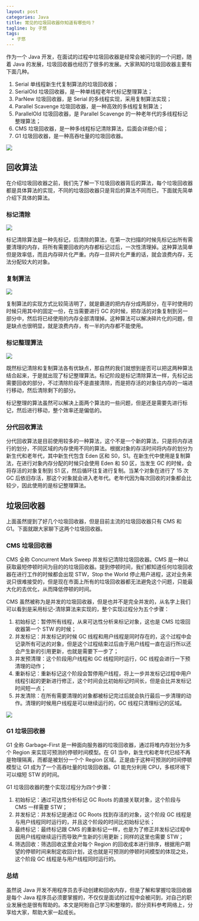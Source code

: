 ```yaml
---
layout: post
categories: Java
title: 常见的垃圾回收器你知道有哪些吗？
tagline: by 子悠
tags: 
  - 子悠
---
```


作为一个 Java 开发，在面试的过程中垃圾回收器是经常会被问到的一个问题，随着 Java 的发展，垃圾回收器也经历了很多的发展。大家熟知的垃圾回收器主要有下面几种。

1. Serial 单线程新生代复制算法的垃圾回收器；
2. SerialOld 垃圾回收器，是一种单线程老年代标记整理算法；
3. ParNew 垃圾回收器，是 Serial 的多线程实现，采用复制算法实现；
4. Parallel Scavenge 垃圾回收器，是一种高效的多线程复制算法；
5. ParallelOld 垃圾回收器，是 Parallel Scavenge 的一种老年代的多线程标记整理算法；
6. CMS 垃圾回收器，是一种多线程标记清除算法，后面会详细介绍；
7. G1 垃圾回收器，是一种高吞吐量的垃圾回收器。

![](http://www.justdojava.com/assets/images/2019/java/image_ziyou/2021/0307/1.png)

## 回收算法

在介绍垃圾回收器之前，我们先了解一下垃圾回收器背后的算法，每个垃圾回收器都是具体算法的实现，不同的垃圾回收器只是背后的算法不同而已，下面就先简单介绍下具体的算法。

### 标记清除

![](http://www.justdojava.com/assets/images/2019/java/image_ziyou/2021/0307/2.png)

标记清除算法是一种先标记，后清除的算法，在第一次扫描的时候先标记出所有需要清理的内存，将所有需要回收的内存都标记过后，一次性清理掉。这种算法简单但是效率低，而且内存碎片化严重。内存一旦碎片化严重的话，就会浪费内存，无法分配较大的对象。

### 复制算法

![](http://www.justdojava.com/assets/images/2019/java/image_ziyou/2021/0307/3.png)

复制算法的实现方式比较简洁明了，就是霸道的把内存分成两部分，在平时使用的时候只用其中的固定一份，在当需要进行 GC 的时候，把存活的对象复制到另一部分中，然后将已经使用的内存全部清理掉。这种算法可以解决碎片化的问题，但是缺点也很明显，就是浪费内存，有一半的内存都不能使用。

### 标记整理算法

![](http://www.justdojava.com/assets/images/2019/java/image_ziyou/2021/0307/4.png)

既然标记清除和复制算法各有优缺点，那自然的我们就想到是否可以把这两种算法结合起来，于是就出现了标记整理算法。标记阶段是标记清除算法一样，先标记出需要回收的部分，不过清除阶段不是直接清除，而是把存活的对象往内存的一端进行移动，然后清除剩下的部分。

标记整理的算法虽然可以解决上面两个算法的一些问题，但是还是需要先进行标记，然后进行移动，整个效率还是偏低的。

### 分代回收算法

分代回收算法是目前使用较多的一种算法，这个不是一个新的算法，只是将内存进行的划分，不同区域的内存使用不同的算法。根据对象的存活时间将内存的划分为新生代和老年代，其中新生代包含 Eden 区和 S0，S1。在新生代中使用是复制算法，在进行对象内存分配的时候只会使用 Eden 和 S0 区，当发生 GC 的时候，会将存活的对象复制到 S1 区，然后循环往复进行复制。当某个对象在进行了 15 次GC 后依旧存活，那这个对象就会进入老年代。老年代因为每次回收的对象都会比较少，因此使用的是标记整理算法。

## 垃圾回收器

上面虽然提到了好几个垃圾回收器，但是目前主流的垃圾回收器只有 CMS 和 G1。下面就跟大家聊下这两个垃圾回收器。

### CMS 垃圾回收器

CMS 全称 Concurrent Mark Sweep 并发标记清除垃圾回收器。CMS 是一种以获取最短停顿时间为目的的垃圾回收器。提到停顿时间，我们都知道任何垃圾回收器在进行工作的时候都会出现 STW，Stop the World 停止用户进程，这对业务来说只很难接受的，但是现在市面上所有的垃圾回收器都无法避免这个问题，只能最大化的去优化，从而降低停顿的时间。

CMS 虽然被称为是并发的垃圾回收器，但是也并不是完全并发的，从名字上我们可以看到是采用标记-清除算法来实现的，整个实现过程分为五个步骤：

1. 初始标记：暂停所有线程，从来可达性分析来标记对象，这也是 CMS 垃圾回收器第一个 STW 的时候；
2. 并发标记：并发标记的时候 GC 线程和用户线程是同时存在的，这个过程中会记录所有可达的对象，但是这个过程结束过后由于用户线程一直在运行所以还会产生新的引用更新，也就是需要下一步了；
3. 并发预清理：这个阶段用户线程和 GC 线程同时运行，GC 线程会进行一下预清理的动作；
4. 重新标记：重新标记这个阶段会暂停用户线程，将上一步并发标记过程中用户线程引起的更新进行修正，这个时间会比初始标记时间长，但是会比并发标记时间短一点；
5. 并发清除：在所有需要清理的对象都被标记完过后就会执行最后一步清理的动作。清理的时候用户线程是可以继续运行的，GC 线程只清理标记的区域。

![](http://www.justdojava.com/assets/images/2019/java/image_ziyou/2021/0307/5.png)

### G1 垃圾回收器

G1 全称 Garbage-First 是一种面向服务器的垃圾回收器，通过将堆内存划分为多个 Region 来实现可预测的停顿时间模型。在 G1 当中，新生代和老年代已经不再是物理隔离，而都是被划分一个个 Region 区域。正是由于这种可预测的时间停顿模型让 G1 成为了一个高吞吐量的垃圾回收器。G1 能充分利用 CPU，多核环境下可以缩短 STW 的时间。

G1 垃圾回收器的整个实现过程分为四个步骤：

1. 初始标记：通过可达性分析标记 GC Roots 的直接关联对象，这个阶段与 CMS 一样需要 STW；
2. 并发标记：并发标记是通过 GC Roots 找到存活的对象，这个阶段 GC 线程是与用户线程同时运行的，并且这个阶段的时间比初始标记长；
3. 最终标记：最终标记跟 CMS 的重新标记一样，也是为了修正并发标记过程中因用户线程继续运行而导致产生新的引用更新；同样的这里也需要 STW；
4. 筛选回收：筛选回收这里会对每个 Region 的回收成本进行排序，根据用户期望的停顿时间来制定收回计划，这也就是可预测的停顿时间模型的体现之处，这个阶段 GC 线程是与用户线程同时运行的。

### 总结

虽然说 Java 开发不用程序员去手动创建和回收内存，但是了解和掌握垃圾回收器是每个 Java 程序员必须要掌握的，不仅仅是面试的过程中会被问到，对自己的职业发展也是很有帮助的。本文是阿粉自己学习和整理的，部分资料参考网络上，分享给大家，帮助大家一起成长。